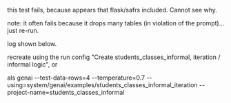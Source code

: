 this test fails, because appears that flask/safrs included.  Cannot see why.

note: it often fails because it drops many tables (in violation of the prompt)... just re-run.

log shown below.

recreate using the run config "Create students_classes_informal, iteration / informal logic", or

als genai --test-data-rows=4 --temperature=0.7 --using=system/genai/examples/students_classes_informal_iteration --project-name=students_classes_informal
